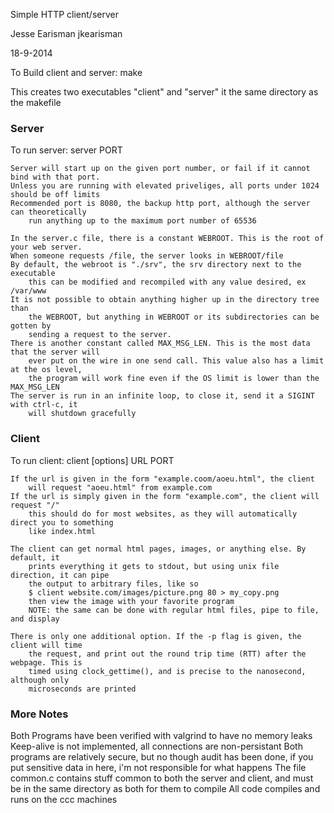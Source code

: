 Simple HTTP client/server

Jesse Earisman
jkearisman

18-9-2014

To Build client and server:
	make

This creates two executables "client" and "server" it the same directory as the makefile


### Server ###
To run server:
server PORT

	Server will start up on the given port number, or fail if it cannot bind with that port.
	Unless you are running with elevated priveliges, all ports under 1024 should be off limits
	Recommended port is 8080, the backup http port, although the server can theoretically 
		run anything up to the maximum port number of 65536

	In the server.c file, there is a constant WEBROOT. This is the root of your web server.
	When someone requests /file, the server looks in WEBROOT/file
	By default, the webroot is "./srv", the srv directory next to the executable
		this can be modified and recompiled with any value desired, ex /var/www
	It is not possible to obtain anything higher up in the directory tree than
		the WEBROOT, but anything in WEBROOT or its subdirectories can be gotten by
		sending a request to the server.
	There is another constant called MAX_MSG_LEN. This is the most data that the server will
		ever put on the wire in one send call. This value also has a limit at the os level, 
		the program will work fine even if the OS limit is lower than the MAX_MSG_LEN
	The server is run in an infinite loop, to close it, send it a SIGINT with ctrl-c, it
		will shutdown gracefully

### Client ###
To run client:
client [options] URL PORT

	If the url is given in the form "example.coom/aoeu.html", the client
		will request "aoeu.html" from example.com
	If the url is simply given in the form "example.com", the client will request "/"
		this should do for most websites, as they will automatically direct you to something
		like index.html

	The client can get normal html pages, images, or anything else. By default, it
		prints everything it gets to stdout, but using unix file direction, it can pipe
		the output to arbitrary files, like so
		$ client website.com/images/picture.png 80 > my_copy.png
		then view the image with your favorite program
		NOTE: the same can be done with regular html files, pipe to file, and display

	There is only one additional option. If the -p flag is given, the client will time
		the request, and print out the round trip time (RTT) after the webpage. This is
		timed using clock_gettime(), and is precise to the nanosecond, although only
		microseconds are printed



### More Notes ###
Both Programs have been verified with valgrind to have no memory leaks
Keep-alive is not implemented, all connections are non-persistant
Both programs are relatively secure, but no though audit has been done, if you
	put sensitive data in here, i'm not responsible for what happens
The file common.c contains stuff common to both the server and client, and must be
	in the same directory as both for them to compile
All code compiles and runs on the ccc machines
